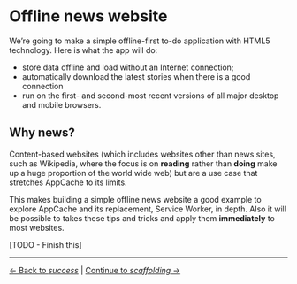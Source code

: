 # Offline news website

We’re going to make a simple offline-first to-do application with HTML5 technology. Here is what the app will do:

- store data offline and load without an Internet connection;
- automatically download the latest stories when there is a good connection
- run on the first- and second-most recent versions of all major desktop and mobile browsers.

## Why news?

Content-based websites (which includes websites other than news sites, such as Wikipedia, where the focus is on **reading** rather than **doing** make up a huge proportion of the world wide web)
but are a use case that stretches AppCache to its limits.

This makes building a simple offline news website a good example to explore AppCache and its replacement, Service Worker, in depth.  Also it will be possible to takes these tips and tricks and apply them **immediately** to most websites.

[TODO - Finish this]

---

[← Back to *success*](../04-offline-todo-with-sync/05-success) | [Continue to *scaffolding* →](01-scaffolding)
